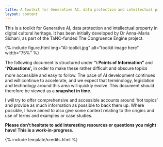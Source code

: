 ```yaml
---
title: A toolkit for Generative AI, data protection and intellectual property in digital cultural heritage 
layout: content
---
```


This is a toolkit for Generative AI, data protection and intellectual property in digital cultural heritage. It has been initially developed by Dr Anna-Maria Sichani, as part of the TaNC-funded The Congruence Engine project. 

{% include figure.html img="AI-toolkit.jpg" alt="toolkit image here"  width="75%" %}

The following document is structured under **“ℹ️ Points of Information”** and **‘❓Questions’,** in order to make these rather difficult and obscure topics more accessible and easy to follow. The pace of AI development continues and will continue to accelerate, and we expect that terminology, legislation and technology around this area will quickly evolve. This document should therefore be viewed as a **snapshot in time**.

I will try to offer comprehensive and accessible accounts around ‘hot topics’ and provide as much information as possible to back them up. Where possible, I have aimed to also give some context relating to the origins and use of terms and examples or case studies. 

**Please don’t hesitate to add interesting resources or questions you might have! This is a work-in-progress.**


{% include template/credits.html %}
